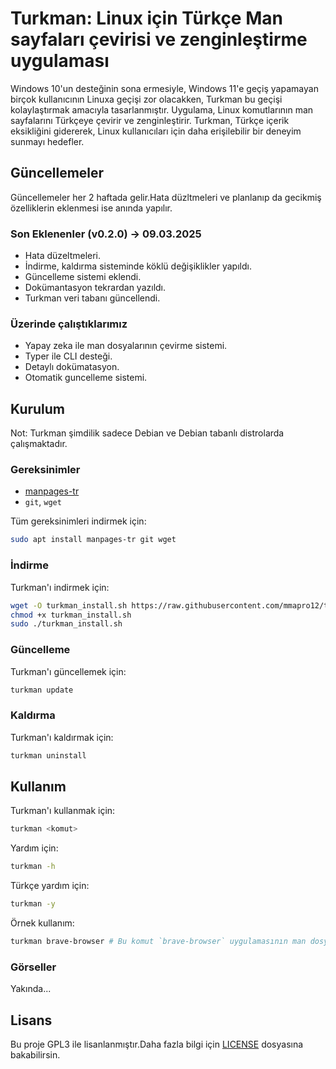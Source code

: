 
# Turkman: Linux için Türkçe Man sayfaları çevirisi ve zenginleştirme uygulaması

Windows 10'un desteğinin sona ermesiyle, Windows 11'e geçiş yapamayan birçok kullanıcının Linuxa geçişi zor olacakken, Turkman bu geçişi kolaylaştırmak amacıyla tasarlanmıştır. Uygulama, Linux komutlarının man sayfalarını Türkçeye çevirir ve zenginleştirir. Turkman, Türkçe içerik eksikliğini gidererek, Linux kullanıcıları için daha erişilebilir bir deneyim sunmayı hedefler.



## Güncellemeler 
Güncellemeler her 2 haftada gelir.Hata düzltmeleri ve planlanıp da gecikmiş özelliklerin eklenmesi ise anında yapılır.

### Son Eklenenler (v0.2.0) -> 09.03.2025 

- Hata düzeltmeleri.
- İndirme, kaldırma sisteminde köklü değişiklikler yapıldı.
- Güncelleme sistemi eklendi.
- Dokümantasyon tekrardan yazıldı.
- Turkman veri tabanı güncellendi.

### Üzerinde çalıştıklarımız

- Yapay zeka ile man dosyalarının çevirme sistemi.
- Typer ile CLI desteği.
- Detaylı dokümatasyon.
- Otomatik guncelleme sistemi.



## Kurulum

Not: Turkman şimdilik sadece Debian ve Debian tabanlı distrolarda çalışmaktadır.

### Gereksinimler

- [manpages-tr](https://github.com/TLBP/manpages-tr/)
- `git`, `wget`

Tüm gereksinimleri indirmek için:
```bash
sudo apt install manpages-tr git wget
```

### İndirme

Turkman'ı indirmek için:

```bash
wget -O turkman_install.sh https://raw.githubusercontent.com/mmapro12/turkman/main/install.sh)
chmod +x turkman_install.sh 
sudo ./turkman_install.sh
```

### Güncelleme

Turkman'ı güncellemek için:

```bash
turkman update
```

### Kaldırma 

Turkman'ı kaldırmak için:

```bash
turkman uninstall
```



## Kullanım 
Turkman'ı kullanmak için:

```bash
turkman <komut>
```
Yardım için:

```bash
turkman -h
```
Türkçe yardım için:

```bash
turkman -y
```

Örnek kullanım:

```bash
turkman brave-browser # Bu komut `brave-browser` uygulamasının man dosyasını Türkçe görüntüler.
```

### Görseller
Yakında...



## Lisans
Bu proje GPL3 ile lisanlanmıştır.Daha fazla bilgi için [LICENSE](./LICENSE) dosyasına bakabilirsin.

